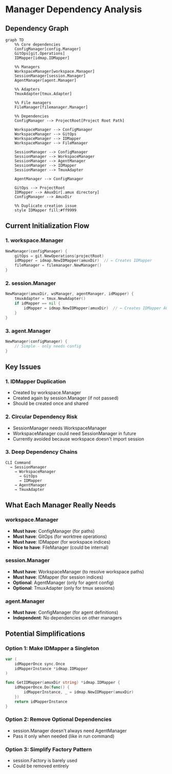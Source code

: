 # Manager Dependency Analysis

## Dependency Graph

```mermaid
graph TD
    %% Core dependencies
    ConfigManager[config.Manager]
    GitOps[git.Operations]
    IDMapper[idmap.IDMapper]

    %% Managers
    WorkspaceManager[workspace.Manager]
    SessionManager[session.Manager]
    AgentManager[agent.Manager]

    %% Adapters
    TmuxAdapter[tmux.Adapter]

    %% File managers
    FileManager[filemanager.Manager]

    %% Dependencies
    ConfigManager --> ProjectRoot[Project Root Path]

    WorkspaceManager --> ConfigManager
    WorkspaceManager --> GitOps
    WorkspaceManager --> IDMapper
    WorkspaceManager --> FileManager

    SessionManager --> ConfigManager
    SessionManager --> WorkspaceManager
    SessionManager --> AgentManager
    SessionManager --> IDMapper
    SessionManager --> TmuxAdapter

    AgentManager --> ConfigManager

    GitOps --> ProjectRoot
    IDMapper --> AmuxDir[.amux directory]
    ConfigManager --> AmuxDir

    %% Duplicate creation issue
    style IDMapper fill:#ff9999
```

## Current Initialization Flow

### 1. workspace.Manager

```go
NewManager(configManager) {
    gitOps = git.NewOperations(projectRoot)
    idMapper = idmap.NewIDMapper(amuxDir)  // ← Creates IDMapper
    fileManager = filemanager.NewManager()
}
```

### 2. session.Manager

```go
NewManager(amuxDir, wsManager, agentManager, idMapper) {
    tmuxAdapter = tmux.NewAdapter()
    if idMapper == nil {
        idMapper = idmap.NewIDMapper(amuxDir)  // ← Creates IDMapper AGAIN!
    }
}
```

### 3. agent.Manager

```go
NewManager(configManager) {
    // Simple - only needs config
}
```

## Key Issues

### 1. IDMapper Duplication

- Created by workspace.Manager
- Created again by session.Manager (if not passed)
- Should be created once and shared

### 2. Circular Dependency Risk

- SessionManager needs WorkspaceManager
- WorkspaceManager could need SessionManager in future
- Currently avoided because workspace doesn't import session

### 3. Deep Dependency Chains

```text
CLI Command
  → SessionManager
    → WorkspaceManager
      → GitOps
      → IDMapper
    → AgentManager
    → TmuxAdapter
```

## What Each Manager Really Needs

### workspace.Manager

- **Must have**: ConfigManager (for paths)
- **Must have**: GitOps (for worktree operations)
- **Must have**: IDMapper (for workspace indices)
- **Nice to have**: FileManager (could be internal)

### session.Manager

- **Must have**: WorkspaceManager (to resolve workspace paths)
- **Must have**: IDMapper (for session indices)
- **Optional**: AgentManager (only for agent config)
- **Optional**: TmuxAdapter (only for tmux sessions)

### agent.Manager

- **Must have**: ConfigManager (for agent definitions)
- **Independent**: No dependencies on other managers

## Potential Simplifications

### Option 1: Make IDMapper a Singleton

```go
var (
    idMapperOnce sync.Once
    idMapperInstance *idmap.IDMapper
)

func GetIDMapper(amuxDir string) *idmap.IDMapper {
    idMapperOnce.Do(func() {
        idMapperInstance, _ = idmap.NewIDMapper(amuxDir)
    })
    return idMapperInstance
}
```

### Option 2: Remove Optional Dependencies

- session.Manager doesn't always need AgentManager
- Pass it only when needed (like in run command)

### Option 3: Simplify Factory Pattern

- session.Factory is barely used
- Could be removed entirely
